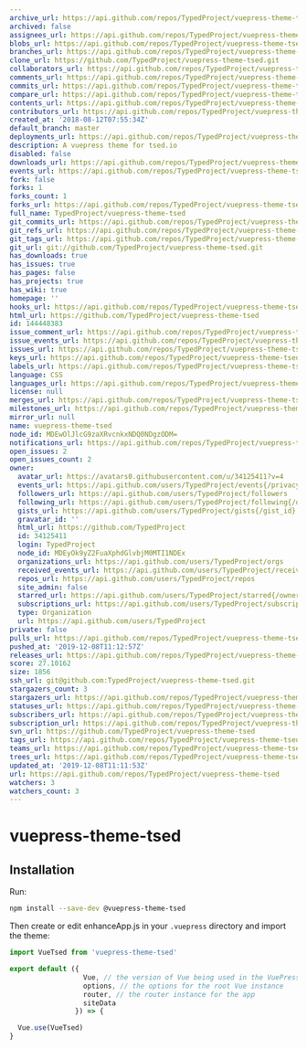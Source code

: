 ```yaml
---
archive_url: https://api.github.com/repos/TypedProject/vuepress-theme-tsed/{archive_format}{/ref}
archived: false
assignees_url: https://api.github.com/repos/TypedProject/vuepress-theme-tsed/assignees{/user}
blobs_url: https://api.github.com/repos/TypedProject/vuepress-theme-tsed/git/blobs{/sha}
branches_url: https://api.github.com/repos/TypedProject/vuepress-theme-tsed/branches{/branch}
clone_url: https://github.com/TypedProject/vuepress-theme-tsed.git
collaborators_url: https://api.github.com/repos/TypedProject/vuepress-theme-tsed/collaborators{/collaborator}
comments_url: https://api.github.com/repos/TypedProject/vuepress-theme-tsed/comments{/number}
commits_url: https://api.github.com/repos/TypedProject/vuepress-theme-tsed/commits{/sha}
compare_url: https://api.github.com/repos/TypedProject/vuepress-theme-tsed/compare/{base}...{head}
contents_url: https://api.github.com/repos/TypedProject/vuepress-theme-tsed/contents/{+path}
contributors_url: https://api.github.com/repos/TypedProject/vuepress-theme-tsed/contributors
created_at: '2018-08-12T07:55:34Z'
default_branch: master
deployments_url: https://api.github.com/repos/TypedProject/vuepress-theme-tsed/deployments
description: A vuepress theme for tsed.io
disabled: false
downloads_url: https://api.github.com/repos/TypedProject/vuepress-theme-tsed/downloads
events_url: https://api.github.com/repos/TypedProject/vuepress-theme-tsed/events
fork: false
forks: 1
forks_count: 1
forks_url: https://api.github.com/repos/TypedProject/vuepress-theme-tsed/forks
full_name: TypedProject/vuepress-theme-tsed
git_commits_url: https://api.github.com/repos/TypedProject/vuepress-theme-tsed/git/commits{/sha}
git_refs_url: https://api.github.com/repos/TypedProject/vuepress-theme-tsed/git/refs{/sha}
git_tags_url: https://api.github.com/repos/TypedProject/vuepress-theme-tsed/git/tags{/sha}
git_url: git://github.com/TypedProject/vuepress-theme-tsed.git
has_downloads: true
has_issues: true
has_pages: false
has_projects: true
has_wiki: true
homepage: ''
hooks_url: https://api.github.com/repos/TypedProject/vuepress-theme-tsed/hooks
html_url: https://github.com/TypedProject/vuepress-theme-tsed
id: 144448383
issue_comment_url: https://api.github.com/repos/TypedProject/vuepress-theme-tsed/issues/comments{/number}
issue_events_url: https://api.github.com/repos/TypedProject/vuepress-theme-tsed/issues/events{/number}
issues_url: https://api.github.com/repos/TypedProject/vuepress-theme-tsed/issues{/number}
keys_url: https://api.github.com/repos/TypedProject/vuepress-theme-tsed/keys{/key_id}
labels_url: https://api.github.com/repos/TypedProject/vuepress-theme-tsed/labels{/name}
language: CSS
languages_url: https://api.github.com/repos/TypedProject/vuepress-theme-tsed/languages
license: null
merges_url: https://api.github.com/repos/TypedProject/vuepress-theme-tsed/merges
milestones_url: https://api.github.com/repos/TypedProject/vuepress-theme-tsed/milestones{/number}
mirror_url: null
name: vuepress-theme-tsed
node_id: MDEwOlJlcG9zaXRvcnkxNDQ0NDgzODM=
notifications_url: https://api.github.com/repos/TypedProject/vuepress-theme-tsed/notifications{?since,all,participating}
open_issues: 2
open_issues_count: 2
owner:
  avatar_url: https://avatars0.githubusercontent.com/u/34125411?v=4
  events_url: https://api.github.com/users/TypedProject/events{/privacy}
  followers_url: https://api.github.com/users/TypedProject/followers
  following_url: https://api.github.com/users/TypedProject/following{/other_user}
  gists_url: https://api.github.com/users/TypedProject/gists{/gist_id}
  gravatar_id: ''
  html_url: https://github.com/TypedProject
  id: 34125411
  login: TypedProject
  node_id: MDEyOk9yZ2FuaXphdGlvbjM0MTI1NDEx
  organizations_url: https://api.github.com/users/TypedProject/orgs
  received_events_url: https://api.github.com/users/TypedProject/received_events
  repos_url: https://api.github.com/users/TypedProject/repos
  site_admin: false
  starred_url: https://api.github.com/users/TypedProject/starred{/owner}{/repo}
  subscriptions_url: https://api.github.com/users/TypedProject/subscriptions
  type: Organization
  url: https://api.github.com/users/TypedProject
private: false
pulls_url: https://api.github.com/repos/TypedProject/vuepress-theme-tsed/pulls{/number}
pushed_at: '2019-12-08T11:12:57Z'
releases_url: https://api.github.com/repos/TypedProject/vuepress-theme-tsed/releases{/id}
score: 27.10162
size: 1856
ssh_url: git@github.com:TypedProject/vuepress-theme-tsed.git
stargazers_count: 3
stargazers_url: https://api.github.com/repos/TypedProject/vuepress-theme-tsed/stargazers
statuses_url: https://api.github.com/repos/TypedProject/vuepress-theme-tsed/statuses/{sha}
subscribers_url: https://api.github.com/repos/TypedProject/vuepress-theme-tsed/subscribers
subscription_url: https://api.github.com/repos/TypedProject/vuepress-theme-tsed/subscription
svn_url: https://github.com/TypedProject/vuepress-theme-tsed
tags_url: https://api.github.com/repos/TypedProject/vuepress-theme-tsed/tags
teams_url: https://api.github.com/repos/TypedProject/vuepress-theme-tsed/teams
trees_url: https://api.github.com/repos/TypedProject/vuepress-theme-tsed/git/trees{/sha}
updated_at: '2019-12-08T11:11:53Z'
url: https://api.github.com/repos/TypedProject/vuepress-theme-tsed
watchers: 3
watchers_count: 3
---
```


# vuepress-theme-tsed

## Installation

Run:
```bash
npm install --save-dev @vuepress-theme-tsed
```

Then create or edit enhanceApp.js in your `.vuepress` directory and import the theme:

```javascript
import VueTsed from 'vuepress-theme-tsed'

export default ({
                  Vue, // the version of Vue being used in the VuePress app
                  options, // the options for the root Vue instance
                  router, // the router instance for the app
                  siteData
                }) => {

  Vue.use(VueTsed)
}
```
